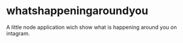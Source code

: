 whatshappeningaroundyou
=======================

A little node application wich show what is happening around you on intagram.